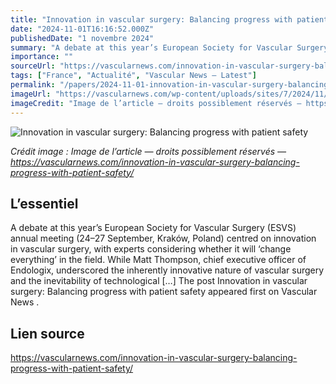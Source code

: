 ```yaml
---
title: "Innovation in vascular surgery: Balancing progress with patient safety"
date: "2024-11-01T16:16:52.000Z"
publishedDate: "1 novembre 2024"
summary: "A debate at this year’s European Society for Vascular Surgery (ESVS) annual meeting (24–27 September, Kraków, Poland) centred on innovation in vascular surgery, with experts considering whether it will ‘change everything’ in the field. While Matt Thompson, chief executive officer of Endologix, underscored the inherently innovative nature of vascular surgery and the inevitability of technological [&#8230;] The post Innovation in vascular surgery: Balancing progress with patient safety appeared first on Vascular News ."
importance: ""
sourceUrl: "https://vascularnews.com/innovation-in-vascular-surgery-balancing-progress-with-patient-safety/"
tags: ["France", "Actualité", "Vascular News — Latest"]
permalink: "/papers/2024-11-01-innovation-in-vascular-surgery-balancing-progress-with-patient-safety"
imageUrl: "https://vascularnews.com/wp-content/uploads/sites/7/2024/11/Thompson-at-ESVS-2024.png"
imageCredit: "Image de l’article — droits possiblement réservés — https://vascularnews.com/innovation-in-vascular-surgery-balancing-progress-with-patient-safety/"
---
```


![Innovation in vascular surgery: Balancing progress with patient safety](https://vascularnews.com/wp-content/uploads/sites/7/2024/11/Thompson-at-ESVS-2024.png)

*Crédit image : Image de l’article — droits possiblement réservés — https://vascularnews.com/innovation-in-vascular-surgery-balancing-progress-with-patient-safety/*

## L’essentiel

A debate at this year’s European Society for Vascular Surgery (ESVS) annual meeting (24–27 September, Kraków, Poland) centred on innovation in vascular surgery, with experts considering whether it will ‘change everything’ in the field. While Matt Thompson, chief executive officer of Endologix, underscored the inherently innovative nature of vascular surgery and the inevitability of technological [&#8230;] The post Innovation in vascular surgery: Balancing progress with patient safety appeared first on Vascular News .

## Lien source

https://vascularnews.com/innovation-in-vascular-surgery-balancing-progress-with-patient-safety/
